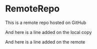 # RemoteRepo

This is a remote repo hosted on GitHub


And here is a line added on the local copy

And here is a line added on the remote

